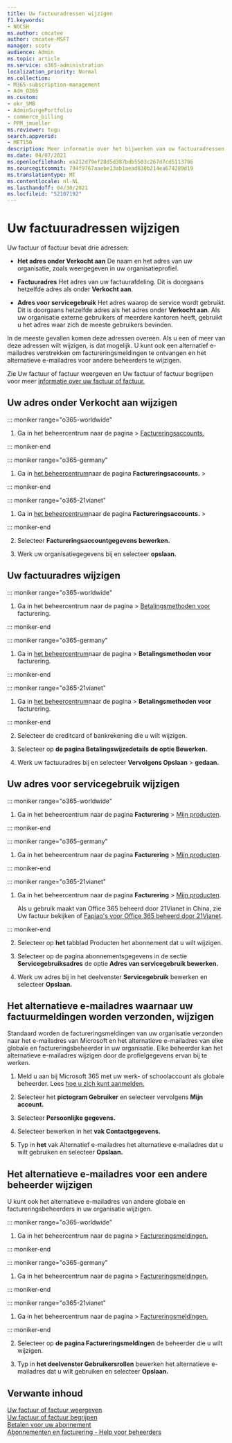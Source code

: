 ```yaml
---
title: Uw factuuradressen wijzigen
f1.keywords:
- NOCSH
ms.author: cmcatee
author: cmcatee-MSFT
manager: scotv
audience: Admin
ms.topic: article
ms.service: o365-administration
localization_priority: Normal
ms.collection:
- M365-subscription-management
- Adm_O365
ms.custom:
- okr_SMB
- AdminSurgePortfolio
- commerce_billing
- PPM_jmueller
ms.reviewer: tugu
search.appverid:
- MET150
description: Meer informatie over het bijwerken van uw factuuradressen Microsoft 365 voor bedrijven. U kunt ook het e-mailadres bijwerken dat wordt gebruikt om factureringsmeldingen te ontvangen.
ms.date: 04/07/2021
ms.openlocfilehash: ea212d79ef28d5d387bdb5503c267d7cd5113786
ms.sourcegitcommit: 794f9767aaebe13ab1aead830b214ea674289d19
ms.translationtype: MT
ms.contentlocale: nl-NL
ms.lasthandoff: 04/30/2021
ms.locfileid: "52107192"
---
```

# <a name="change-your-billing-addresses"></a>Uw factuuradressen wijzigen

Uw factuur of factuur bevat drie adressen:
  
- **Het adres onder Verkocht aan** De naam en het adres van uw organisatie, zoals weergegeven in uw organisatieprofiel.

- **Factuuradres** Het adres van uw factuurafdeling. Dit is doorgaans hetzelfde adres als onder **Verkocht aan**.

- **Adres voor servicegebruik** Het adres waarop de service wordt gebruikt. Dit is doorgaans hetzelfde adres als het adres onder **Verkocht aan**. Als uw organisatie externe gebruikers of meerdere kantoren heeft, gebruikt u het adres waar zich de meeste gebruikers bevinden.

In de meeste gevallen komen deze adressen overeen. Als u een of meer van deze adressen wilt wijzigen, is dat mogelijk. U kunt ook een alternatief e-mailadres verstrekken om factureringsmeldingen te ontvangen en het alternatieve e-mailadres voor andere beheerders te wijzigen.

Zie Uw factuur of factuur [](view-your-bill-or-invoice.md) weergeven en Uw factuur of factuur begrijpen voor meer [informatie over uw factuur of factuur.](understand-your-invoice2.md)

## <a name="change-your-sold-to-address"></a>Uw adres onder Verkocht aan wijzigen

::: moniker range="o365-worldwide"

1. Ga in het beheercentrum naar de pagina  \> <a href="https://go.microsoft.com/fwlink/p/?linkid=2084771" target="_blank">Factureringsaccounts.</a>

::: moniker-end

::: moniker range="o365-germany"

1. Ga in <a href="https://go.microsoft.com/fwlink/p/?linkid=848041" target="_blank">het beheercentrum</a>naar de pagina **Factureringsaccounts.** > 

::: moniker-end

::: moniker range="o365-21vianet"

1. Ga in <a href="https://go.microsoft.com/fwlink/p/?linkid=850627" target="_blank">het beheercentrum</a>naar de pagina **Factureringsaccounts.** > 

::: moniker-end

2. Selecteer **Factureringsaccountgegevens bewerken.**

3. Werk uw organisatiegegevens bij en selecteer **opslaan.**
  
## <a name="change-your-bill-to-address"></a>Uw factuuradres wijzigen

::: moniker range="o365-worldwide"

1. Ga in het beheercentrum  naar de pagina \> <a href="https://go.microsoft.com/fwlink/p/?linkid=2018806" target="_blank">Betalingsmethoden voor</a> facturering.

::: moniker-end

::: moniker range="o365-germany"

1. Ga in <a href="https://go.microsoft.com/fwlink/p/?linkid=848041" target="_blank">het beheercentrum</a>naar de pagina  > **Betalingsmethoden voor** facturering.

::: moniker-end

::: moniker range="o365-21vianet"

1. Ga in <a href="https://go.microsoft.com/fwlink/p/?linkid=850627" target="_blank">het beheercentrum</a>naar de pagina  > **Betalingsmethoden voor** facturering.

::: moniker-end

2. Selecteer de creditcard of bankrekening die u wilt wijzigen.

3. Selecteer op **de pagina Betalingswijzedetails** **de optie Bewerken.**

4. Werk uw factuuradres bij en selecteer **Vervolgens Opslaan** \> **gedaan.**

## <a name="change-your-service-usage-address"></a>Uw adres voor servicegebruik wijzigen

::: moniker range="o365-worldwide"

1. Ga in het beheercentrum naar de pagina **Facturering** \> <a href="https://go.microsoft.com/fwlink/p/?linkid=842054" target="_blank">Mijn producten</a>.

::: moniker-end

::: moniker range="o365-germany"

1. Ga in het beheercentrum naar de pagina **Facturering** \> <a href="https://go.microsoft.com/fwlink/p/?linkid=847745" target="_blank">Mijn producten</a>.

::: moniker-end

::: moniker range="o365-21vianet"

1. Ga in het beheercentrum naar de pagina **Facturering** \> <a href="https://go.microsoft.com/fwlink/p/?linkid=850626" target="_blank">Mijn producten</a>.

    Als u gebruik maakt van Office 365 beheerd door 21Vianet in China, zie Uw factuur bekijken of [Fapiao's voor Office 365 beheerd door 21Vianet](../../admin/services-in-china/view-your-bill-or-get-a-fapiao.md).

::: moniker-end

2. Selecteer op **het** tabblad Producten het abonnement dat u wilt wijzigen.

3. Selecteer op de pagina abonnementsgegevens in de sectie **Servicegebruiksadres** de optie **Adres van servicegebruik bewerken.**

4. Werk uw adres bij in het deelvenster **Servicegebruik** bewerken en selecteer **Opslaan.**

## <a name="change-the-alternate-email-address-your-billing-notifications-are-sent-to"></a>Het alternatieve e-mailadres waarnaar uw factuurmeldingen worden verzonden, wijzigen

Standaard worden de factureringsmeldingen van uw organisatie verzonden naar het e-mailadres van Microsoft en het alternatieve e-mailadres van elke globale en factureringsbeheerder in uw organisatie. Elke beheerder kan het alternatieve e-mailadres wijzigen door de profielgegevens ervan bij te werken.
  
1. Meld u aan bij Microsoft 365 met uw werk- of schoolaccount als globale beheerder. Lees [hoe u zich kunt aanmelden.](https://support.microsoft.com/office/e9eb7d51-5430-4929-91ab-6157c5a050b4)

2. Selecteer het **pictogram Gebruiker** en selecteer vervolgens **Mijn account.**
  
3. Selecteer **Persoonlijke gegevens.**
  
4. Selecteer bewerken in het  **vak Contactgegevens.**

5. Typ in **het** vak Alternatief e-mailadres het alternatieve e-mailadres dat u wilt gebruiken en selecteer **Opslaan.**
  
## <a name="change-the-alternate-email-address-for-another-admin"></a>Het alternatieve e-mailadres voor een andere beheerder wijzigen

U kunt ook het alternatieve e-mailadres van andere globale en factureringsbeheerders in uw organisatie wijzigen.
  
::: moniker range="o365-worldwide"

1. Ga in het beheercentrum  naar de pagina \> <a href="https://go.microsoft.com/fwlink/p/?linkid=853212" target="_blank">Factureringsmeldingen.</a>

::: moniker-end

::: moniker range="o365-germany"

1. Ga in het beheercentrum  naar de pagina \> <a href="https://go.microsoft.com/fwlink/p/?linkid=853213" target="_blank">Factureringsmeldingen.</a>

::: moniker-end

::: moniker range="o365-21vianet"

1. Ga in het beheercentrum  naar de pagina \> <a href="https://go.microsoft.com/fwlink/p/?linkid=853215" target="_blank">Factureringsmeldingen.</a>

::: moniker-end

2. Selecteer op **de pagina Factureringsmeldingen** de beheerder die u wilt wijzigen.

3. Typ in **het deelvenster Gebruikersrollen** bewerken het alternatieve e-mailadres dat u wilt gebruiken en selecteer **Opslaan.**

## <a name="related-content"></a>Verwante inhoud

[Uw factuur of factuur weergeven](view-your-bill-or-invoice.md)\
[Uw factuur of factuur begrijpen](understand-your-invoice2.md)\
[Betalen voor uw abonnement](pay-for-your-subscription.md)\
[Abonnementen en facturering - Help voor beheerders](../index.yml)